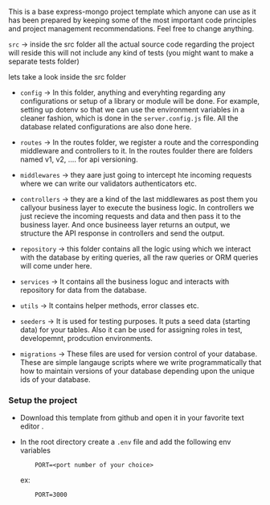 This is a base express-mongo project template which anyone can use as it has been prepared by keeping some of the most important code principles and project management recommendations. Feel free to change anything.

`src` -> inside the src folder all the actual source code regarding the project will reside this will not include any kind of tests (you might want to make a separate tests folder)

lets take a look inside the src folder

- `config` -> In this folder, anything and everyhting  regarding any configurations or setup of a library or module will be done. For example, setting up dotenv so that we can use the environment variables in a cleaner fashion, which is done in the `server.config.js` file. All the database related configurations are also done here.

- `routes` -> In the routes folder, we register a route and the corresponding middleware and controllers to it. In the routes foulder there are folders named v1, v2, .... for api versioning.

- `middlewares` -> they aare just going to intercept hte incoming requests where we can write our validators authenticators etc.

- `controllers` -> they are a kind of the last middlewares as post them you callyour business layer to execute the business logic. In controllers we just recieve the incoming requests and data and then pass it to the business layer. And once busineess layer returns an output, we structure the API response in controllers and send the output.

- `repository` -> this folder contains all the logic using which we interact with the database by eriting queries, all the raw queries or ORM queries will come under here.

- `services` -> It contains all the business loguc and interacts with repository for data from the database.

- `utils` -> It contains helper methods, error classes etc.

- `seeders` -> It is used for testing purposes. It puts a seed data (starting data) for your tables. Also it can be used for assigning roles in test, developemnt, prodcution environments.

- `migrations` -> These files are used for version control of your database. These are simple langauge scripts where we write programmatically that how to maintain versions of your database depending upon the unique ids of your database.

### Setup the project

- Download this template from github and open it in your favorite text editor .

- In the root directory create a `.env` file and add the following env variables
    ```
        PORT=<port number of your choice>
    ```
    ex:
    ```
        PORT=3000
    ```
    